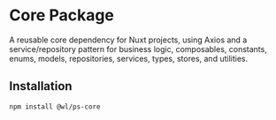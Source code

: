 # Core Package

A reusable core dependency for Nuxt projects, using Axios and a service/repository pattern for business logic, composables, constants, enums, models, repositories, services, types, stores, and utilities.

## Installation
```bash
npm install @wl/ps-core
